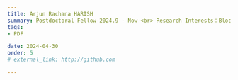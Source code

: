 ```yaml
---
title: Arjun Rachana HARISH  
summary: Postdoctoral Fellow 2024.9 - Now <br> Research Interests：Blockchain, Tokenization and Incentives <br> B.E. (Indian Institutes of Information Technology) <br> Ph.D (The University of Hong Kong)
tags:
- PDF

date: 2024-04-30
order: 5
# external_link: http://github.com

---
```

